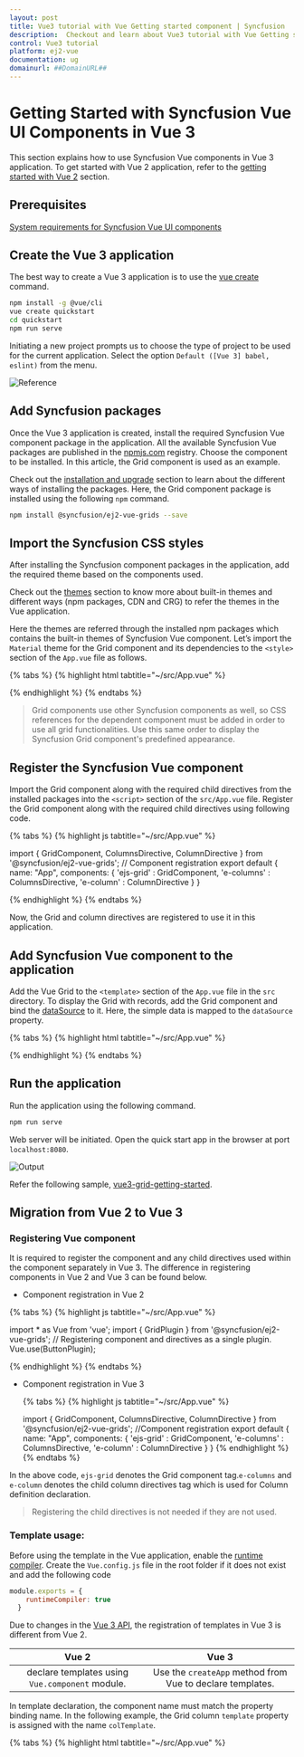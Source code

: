 ```yaml
---
layout: post
title: Vue3 tutorial with Vue Getting started component | Syncfusion
description:  Checkout and learn about Vue3 tutorial with Vue Getting started component of Syncfusion Essential JS 2 and more details.
control: Vue3 tutorial 
platform: ej2-vue
documentation: ug
domainurl: ##DomainURL##
---
```


# Getting Started with Syncfusion Vue UI Components in Vue 3

This section explains how to use Syncfusion Vue components in Vue 3 application. To get started with Vue 2 application, refer to the [getting started with Vue 2](https://ej2.syncfusion.com/vue/documentation/getting-started/tutorial/) section.

## Prerequisites

[System requirements for Syncfusion Vue UI components](../system-requirements)

## Create the Vue 3 application

The best way to create a Vue 3 application is to use the [vue create](https://cli.vuejs.org/#getting-started) command.

```bash
npm install -g @vue/cli
vue create quickstart
cd quickstart
npm run serve
```

Initiating a new project prompts us to choose the type of project to be used for the current application. Select the option `Default ([Vue 3] babel, eslint)` from the menu.

![Reference](../appearance/images/vue3-terminal.png)

## Add Syncfusion packages

Once the Vue 3 application is created, install the required Syncfusion Vue component package in the application. All the available Syncfusion Vue packages are published in the [npmjs.com](https://www.npmjs.com/search?q=ej2-vue) registry. Choose the component to be installed. In this article, the Grid component is used as an example.

Check out the [installation and upgrade](../installation-and-upgrade/installation) section to learn about the different ways of installing the packages. Here, the Grid component package is installed using the following `npm` command.

```bash
npm install @syncfusion/ej2-vue-grids --save
```

## Import the Syncfusion CSS styles

After installing the Syncfusion component packages in the application, add the required theme based on the components used.

Check out the [themes](https://ej2.syncfusion.com/vue/documentation/appearance/theme/) section to know more about built-in themes and different ways (npm packages, CDN and CRG) to refer the themes in the Vue application.

Here the themes are referred through the installed npm packages which contains the built-in themes of Syncfusion Vue component. Let’s import the `Material` theme for the Grid component and its dependencies to the `<style>` section of the `App.vue` file as follows.

{% tabs %}
{% highlight html tabtitle="~/src/App.vue" %}

<style>
  @import "../node_modules/@syncfusion/ej2-base/styles/material.css";
  @import "../node_modules/@syncfusion/ej2-buttons/styles/material.css";
  @import "../node_modules/@syncfusion/ej2-calendars/styles/material.css";
  @import "../node_modules/@syncfusion/ej2-dropdowns/styles/material.css";
  @import "../node_modules/@syncfusion/ej2-inputs/styles/material.css";
  @import "../node_modules/@syncfusion/ej2-navigations/styles/material.css";
  @import "../node_modules/@syncfusion/ej2-popups/styles/material.css";
  @import "../node_modules/@syncfusion/ej2-splitbuttons/styles/material.css";
  @import "../node_modules/@syncfusion/ej2-vue-grids/styles/material.css";
</style>

{% endhighlight %}
{% endtabs %}

>Grid components use other Syncfusion components as well, so CSS references for the dependent component must be added in order to use all grid functionalities. Use this same order to display the Syncfusion Grid component's predefined appearance.

## Register the Syncfusion Vue component

Import the Grid component along with the required child directives from the installed packages into the `<script>` section of the `src/App.vue` file. Register the Grid component along with the required child directives using following code.

{% tabs %}
{% highlight js tabtitle="~/src/App.vue" %}

  import { GridComponent, ColumnsDirective, ColumnDirective } from '@syncfusion/ej2-vue-grids';
  // Component registration
  export default {
    name: "App",
    components: {
      'ejs-grid' : GridComponent,
      'e-columns' : ColumnsDirective,
      'e-column' : ColumnDirective
    }
  }

{% endhighlight %}
{% endtabs %}

Now, the Grid and column directives are registered to use it in this application.

## Add Syncfusion Vue component to the application

Add the Vue Grid to the `<template>` section of the `App.vue` file in the `src` directory. To display the Grid with records, add the Grid component and bind the [dataSource](https://ej2.syncfusion.com/vue/documentation/api/grid/#datasource) to it. Here, the simple data is mapped to the `dataSource` property.

{% tabs %}
{% highlight html tabtitle="~/src/App.vue" %}

  <template>
    <ejs-grid :dataSource="data">
      <e-columns>
        <e-column field="OrderID" headerText="Order ID" textAlign="Right" :isPrimaryKey="true" width="100"></e-column>
        <e-column field="CustomerID" headerText="Customer ID"  width="80"></e-column>
        <e-column field="ShipCountry" headerText="Ship Country" width="90"></e-column>
      </e-columns>
    </ejs-grid>
  </template>
  <script>
    import { GridComponent, ColumnsDirective, ColumnDirective} from "@syncfusion/ej2-vue-grids";

    export default {
      name: "App",
      // Declaring component and its directives
      components: {
        "ejs-grid": GridComponent,
        "e-columns": ColumnsDirective,
        "e-column": ColumnDirective,
      },
      // Bound properties declarations
      data() {
        return {
          data: [
            {
              OrderID: 10248,
              CustomerID: "VINET",
              ShipCountry: "France",
            },
            {
              OrderID: 10249,
              CustomerID: "TOMSP",
              ShipCountry: "Germany",
            },
          ],
        };
      },
    };
  </script>
  <style>
    @import "../node_modules/@syncfusion/ej2-base/styles/material.css";
    @import "../node_modules/@syncfusion/ej2-buttons/styles/material.css";
    @import "../node_modules/@syncfusion/ej2-calendars/styles/material.css";
    @import "../node_modules/@syncfusion/ej2-dropdowns/styles/material.css";
    @import "../node_modules/@syncfusion/ej2-inputs/styles/material.css";
    @import "../node_modules/@syncfusion/ej2-navigations/styles/material.css";
    @import "../node_modules/@syncfusion/ej2-popups/styles/material.css";
    @import "../node_modules/@syncfusion/ej2-splitbuttons/styles/material.css";
    @import "../node_modules/@syncfusion/ej2-vue-grids/styles/material.css";
  </style>

{% endhighlight %}
{% endtabs %}

## Run the application

Run the application using the following command.

```bash
npm run serve
```

Web server will be initiated. Open the quick start app in the browser at port `localhost:8080`.

![Output](../appearance/images/Vue3-grid-demo.PNG)

Refer the following sample, [vue3-grid-getting-started](https://github.com/SyncfusionExamples/vue3-grid-getting-started).

## Migration from Vue 2 to Vue 3

### Registering Vue component

It is required to register the component and any child directives used within the component separately in Vue 3. The difference in registering components in Vue 2 and Vue 3 can be found below.

* Component registration in Vue 2

 {% tabs %}
 {% highlight js tabtitle="~/src/App.vue" %}

  import * as Vue from 'vue';
  import { GridPlugin } from '@syncfusion/ej2-vue-grids';
  // Registering component and directives as a single plugin.
  Vue.use(ButtonPlugin);
  
  {% endhighlight %}
  {% endtabs %}

* Component registration in Vue 3

  {% tabs %}
  {% highlight js tabtitle="~/src/App.vue" %}

    import { GridComponent, ColumnsDirective, ColumnDirective } from '@syncfusion/ej2-vue-grids';
      //Component registration
    export default {
      name: "App",
      components: {
        'ejs-grid' : GridComponent,
        'e-columns' : ColumnsDirective,
        'e-column' : ColumnDirective
      }
    }
  {% endhighlight %}
  {% endtabs %}
    

In the above code, `ejs-grid` denotes the Grid component tag.`e-columns` and `e-column` denotes the child column directives tag which is used for Column definition declaration.

>Registering the child directives is not needed if they are not used.

### Template usage:

Before using the template in the Vue application, enable the [runtime compiler](https://vuejs.org/v2/guide/installation.html#Runtime-Compiler-vs-Runtime-only). Create the `Vue.config.js` file in the root folder if it does  not exist and add the following code

```js
module.exports = {
    runtimeCompiler: true
  }
```

Due to changes in the [Vue 3 API](https://vuejs.org/api/application.html#createapp), the registration of templates in Vue 3 is different from Vue 2.

|    Vue 2                                             |    Vue 3      |
|:--------------------------------------------------------:|:-------------------:|
|    declare templates using `Vue.component` module. |    Use the `createApp` method from Vue to declare templates.|


In template declaration, the component name must match the property binding name. In the following example, the Grid column `template` property is assigned with the name `colTemplate`.

  {% tabs %}
  {% highlight html tabtitle="~/src/App.vue" %}
    <template>
      <ejs-grid ref='grid' :dataSource="data" height=310 >
        <e-columns>
          <e-column headerText='Employee Name' width='150' textAlign='Center' :template='colTemplate'></e-column>
          <e-column field='EmployeeID' width='125' textAlign='Right'></e-column>
        </e-columns>
      </ejs-grid>
    <template>

    <script>
    import { GridComponent, ColumnsDirective, ColumnDirective} from "@syncfusion/ej2-vue-grids";
    import { createApp } from "vue";

    const app = createApp();

    // Template declaration
    var colVue = app.component('colTemplate', {
      data: () => ({}),
      template:`<b>Name:{{data.EmployeeID}}</b>`});

    export default {
      data() {
        return {
          data:  [
            {
              EmployeeID: 10248,
              EmployeeName: "VINET"
            },
            {
              EmployeeID: 10249,
              EmployeeName: "TOMSP"
            },
          ],
          colTemplate: function() {
            return { template: colVue };
          }
        };
      }
    };
    </script>
    <style>
      @import "../node_modules/@syncfusion/ej2-base/styles/material.css";
      @import "../node_modules/@syncfusion/ej2-buttons/styles/material.css";
      @import "../node_modules/@syncfusion/ej2-calendars/styles/material.css";
      @import "../node_modules/@syncfusion/ej2-dropdowns/styles/material.css";
      @import "../node_modules/@syncfusion/ej2-inputs/styles/material.css";
      @import "../node_modules/@syncfusion/ej2-navigations/styles/material.css";
      @import "../node_modules/@syncfusion/ej2-popups/styles/material.css";
      @import "../node_modules/@syncfusion/ej2-splitbuttons/styles/material.css";
      @import "../node_modules/@syncfusion/ej2-vue-grids/styles/material.css";
    </style>
  
  {% endhighlight %}
  {% endtabs %}

### Using Syncfusion Vue components inside template properties

To use other Syncfusion Vue components inside the templates, register the components in the template declaration also.

The following sample uses the Button component within the grid's template property. To use the Button component within the template, register the Button component in the template declaration.

  {% tabs %}
  {% highlight html tabtitle="~/src/App.vue" %}

      <template>
        <ejs-grid ref='grid' :dataSource="data">
          <e-columns>
            <e-column headerText='EmployeeName' width='150' textAlign='Center' :template='colTemplate'></e-column>
            <e-column field='EmployeeID' width='125' textAlign='Right'></e-column>
          </e-columns>
        </ejs-grid>
      </template>

      <script>
      import { ButtonComponent } from "@syncfusion/ej2-vue-buttons";
      import {GridComponent, ColumnsDirective,ColumnDirective } from "@syncfusion/ej2-vue-grids";
      import { createApp } from "vue";

      const app = createApp();

      // Template declaration
      var colVue = app.component('colTemplate', {
        data: () => ({}),
        template: `
        <ejs-Button cssClass="e-primary">{{data.EmployeeName}}</ejs-Button>`,
        // Declaring component which is used inside template property
        components: {
          "ejs-Button" : ButtonComponent
        }
      });

      export default {
        name: 'Vue3-App',
        components: {
          "ejs-grid": GridComponent,
          "e-columns": ColumnsDirective,
          "e-column": ColumnDirective,
        },
        data() {
          return {
            data: [
              {
                EmployeeID: 10248,
                EmployeeName: "VINET"
              },
              {
                EmployeeID: 10249,
                EmployeeName: "TOMSP"
              },
            ],
            colTemplate: function() {
              return { template: colVue };
            }
          };
        }
      };
      </script>
      <style>
        @import "../node_modules/@syncfusion/ej2-base/styles/material.css";
        @import "../node_modules/@syncfusion/ej2-buttons/styles/material.css";
        @import "../node_modules/@syncfusion/ej2-calendars/styles/material.css";
        @import "../node_modules/@syncfusion/ej2-dropdowns/styles/material.css";
        @import "../node_modules/@syncfusion/ej2-inputs/styles/material.css";
        @import "../node_modules/@syncfusion/ej2-navigations/styles/material.css";
        @import "../node_modules/@syncfusion/ej2-popups/styles/material.css";
        @import "../node_modules/@syncfusion/ej2-splitbuttons/styles/material.css";
        @import "../node_modules/@syncfusion/ej2-vue-grids/styles/material.css";
      </style>
  
  {% endhighlight %}
  {% endtabs %}

## See also

* [Getting started with Vue 2 application](https://ej2.syncfusion.com/vue/documentation/getting-started/tutorial/)
* [Getting started with Vue component using direct script](https://ej2.syncfusion.com/vue/documentation/getting-started/direct-scripts/)